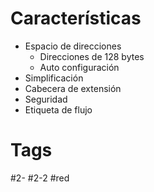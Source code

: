# Características
- Espacio de direcciones
	- Direcciones de 128 bytes
	- Auto configuración
- Simplificación
- Cabecera de extensión
- Seguridad
- Etiqueta de flujo
# Tags
#2- 
#2-2 
#red 